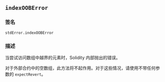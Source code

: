 ## `indexOOBError`

### 签名

```solidity
stdError.indexOOBError
```

### 描述

当尝试访问数组中越界的元素时，Solidity 内部抛出的错误。

对于外部合约中的空数组，此方法将不起作用。对于这些情况，请使用不带任何参数的 `expectRevert`。
